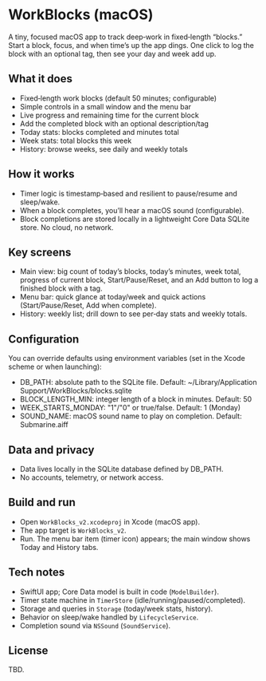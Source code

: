 # WorkBlocks (macOS)

A tiny, focused macOS app to track deep‑work in fixed‑length “blocks.” Start a block, focus, and when time’s up the app dings. One click to log the block with an optional tag, then see your day and week add up.

## What it does
- Fixed‑length work blocks (default 50 minutes; configurable)
- Simple controls in a small window and the menu bar
- Live progress and remaining time for the current block
- Add the completed block with an optional description/tag
- Today stats: blocks completed and minutes total
- Week stats: total blocks this week
- History: browse weeks, see daily and weekly totals

## How it works
- Timer logic is timestamp‑based and resilient to pause/resume and sleep/wake.
- When a block completes, you’ll hear a macOS sound (configurable).
- Block completions are stored locally in a lightweight Core Data SQLite store. No cloud, no network.

## Key screens
- Main view: big count of today’s blocks, today’s minutes, week total, progress of current block, Start/Pause/Reset, and an Add button to log a finished block with a tag.
- Menu bar: quick glance at today/week and quick actions (Start/Pause/Reset, Add when complete).
- History: weekly list; drill down to see per‑day stats and weekly totals.

## Configuration
You can override defaults using environment variables (set in the Xcode scheme or when launching):
- DB_PATH: absolute path to the SQLite file. Default: ~/Library/Application Support/WorkBlocks/blocks.sqlite
- BLOCK_LENGTH_MIN: integer length of a block in minutes. Default: 50
- WEEK_STARTS_MONDAY: "1"/"0" or true/false. Default: 1 (Monday)
- SOUND_NAME: macOS sound name to play on completion. Default: Submarine.aiff

## Data and privacy
- Data lives locally in the SQLite database defined by DB_PATH.
- No accounts, telemetry, or network access.

## Build and run
- Open `WorkBlocks_v2.xcodeproj` in Xcode (macOS app).
- The app target is `WorkBlocks_v2`.
- Run. The menu bar item (timer icon) appears; the main window shows Today and History tabs.

## Tech notes
- SwiftUI app; Core Data model is built in code (`ModelBuilder`).
- Timer state machine in `TimerStore` (idle/running/paused/completed).
- Storage and queries in `Storage` (today/week stats, history).
- Behavior on sleep/wake handled by `LifecycleService`.
- Completion sound via `NSSound` (`SoundService`).

## License
TBD.
